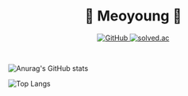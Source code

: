 <h1 align="center">🐥 Meoyoung 🐥</h1>

<p align="center">
  <a href="https://github.com/Meoyoung">
    <img src="https://img.shields.io/github/followers/meo-young?label=GitHub&style=social" alt="GitHub" />
  </a>
  <a href="https://solved.ac/profile/eotn000">
    <img src="http://mazassumnida.wtf/api/v2/generate_badge?boj=eotn000" alt="solved.ac" />
  </a>
</p>

<br>


![Anurag's GitHub stats](https://github-readme-stats.vercel.app/api?username=meo-young&show_icons=true&theme=radical)


![Top Langs](https://github-readme-stats.vercel.app/api/top-langs/?username=meo-young&layout=compact)
